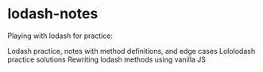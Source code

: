 # lodash-notes

Playing with lodash for practice:

  Lodash practice, notes with method definitions, and edge cases
  Lololodash practice solutions
  Rewriting lodash methods using vanilla JS
